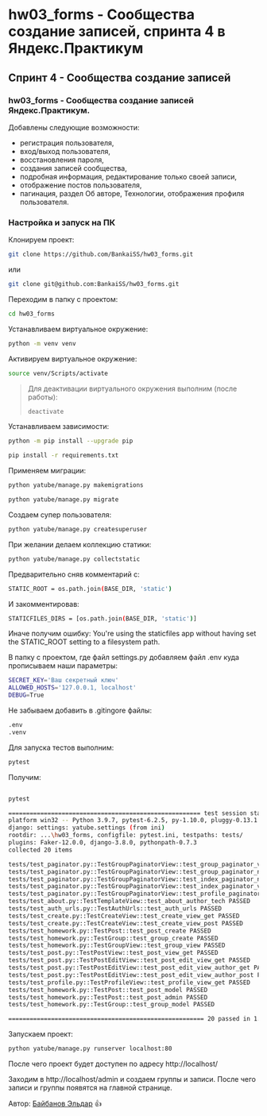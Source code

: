 # hw03_forms - Сообщества создание записей, спринта 4 в Яндекс.Практикум
## Спринт 4 - Сообщества создание записей

### hw03_forms - Сообщества создание записей Яндекс.Практикум.

Добавлены следующие возможности:
- регистрация пользователя, 
- вход/выход пользователя,
- восстановления пароля,
- создания записей сообщества,
- подробная информация, редактирование только своей записи,
- отображение постов пользователя,
- пагинация, раздел Об авторе, Технологии, отображения профиля пользователя.

### Настройка и запуск на ПК

Клонируем проект:

```bash
git clone https://github.com/BankaiSS/hw03_forms.git
```

или

```bash
git clone git@github.com:BankaiSS/hw03_forms.git
```

Переходим в папку с проектом:

```bash
cd hw03_forms
```

Устанавливаем виртуальное окружение:

```bash
python -m venv venv
```

Активируем виртуальное окружение:

```bash
source venv/Scripts/activate
```

> Для деактивации виртуального окружения выполним (после работы):
> ```bash
> deactivate
> ```

Устанавливаем зависимости:

```bash
python -m pip install --upgrade pip
```
```bash
pip install -r requirements.txt
```

Применяем миграции:

```bash
python yatube/manage.py makemigrations
```
```bash
python yatube/manage.py migrate
```

Создаем супер пользователя:

```bash
python yatube/manage.py createsuperuser
```

При желании делаем коллекцию статики:

```bash
python yatube/manage.py collectstatic
```

Предварительно сняв комментарий с:
```bash
STATIC_ROOT = os.path.join(BASE_DIR, 'static')
```

И закомментировав: 
```bash
STATICFILES_DIRS = [os.path.join(BASE_DIR, 'static')]
```

Иначе получим ошибку: You're using the staticfiles app without having set the STATIC_ROOT setting to a filesystem path.

В папку с проектом, где файл settings.py добавляем файл .env куда прописываем наши параметры:

```bash
SECRET_KEY='Ваш секретный ключ'
ALLOWED_HOSTS='127.0.0.1, localhost'
DEBUG=True
```

Не забываем добавить в .gitingore файлы:

```bash
.env
.venv
```

Для запуска тестов выполним:

```bash
pytest
```

Получим:

```bash

pytest

====================================================== test session starts =======================================================
platform win32 -- Python 3.9.7, pytest-6.2.5, py-1.10.0, pluggy-0.13.1 -- ...hw03_forms\venv\Scripts\python.exe
django: settings: yatube.settings (from ini)
rootdir: ...\hw03_forms, configfile: pytest.ini, testpaths: tests/
plugins: Faker-12.0.0, django-3.8.0, pythonpath-0.7.3
collected 20 items

tests/test_paginator.py::TestGroupPaginatorView::test_group_paginator_view_get PASSED                                       [  5%]
tests/test_paginator.py::TestGroupPaginatorView::test_group_paginator_not_in_context_view PASSED                            [ 10%]
tests/test_paginator.py::TestGroupPaginatorView::test_index_paginator_not_in_view_context PASSED                            [ 15%]
tests/test_paginator.py::TestGroupPaginatorView::test_index_paginator_view PASSED                                           [ 20%]
tests/test_paginator.py::TestGroupPaginatorView::test_profile_paginator_view PASSED                                         [ 25%]
tests/test_about.py::TestTemplateView::test_about_author_tech PASSED                                                        [ 30%]
tests/test_auth_urls.py::TestAuthUrls::test_auth_urls PASSED                                                                [ 35%]
tests/test_create.py::TestCreateView::test_create_view_get PASSED                                                           [ 40%]
tests/test_create.py::TestCreateView::test_create_view_post PASSED                                                          [ 45%]
tests/test_homework.py::TestPost::test_post_create PASSED                                                                   [ 50%]
tests/test_homework.py::TestGroup::test_group_create PASSED                                                                 [ 55%]
tests/test_homework.py::TestGroupView::test_group_view PASSED                                                               [ 60%]
tests/test_post.py::TestPostView::test_post_view_get PASSED                                                                 [ 65%]
tests/test_post.py::TestPostEditView::test_post_edit_view_get PASSED                                                        [ 70%]
tests/test_post.py::TestPostEditView::test_post_edit_view_author_get PASSED                                                 [ 75%]
tests/test_post.py::TestPostEditView::test_post_edit_view_author_post PASSED                                                [ 80%]
tests/test_profile.py::TestProfileView::test_profile_view_get PASSED                                                        [ 85%]
tests/test_homework.py::TestPost::test_post_model PASSED                                                                    [ 90%]
tests/test_homework.py::TestPost::test_post_admin PASSED                                                                    [ 95%]
tests/test_homework.py::TestGroup::test_group_model PASSED                                                                  [100%]

======================================================= 20 passed in 1.96s =======================================================
```

Запускаем проект:

```bash
python yatube/manage.py runserver localhost:80
```

После чего проект будет доступен по адресу http://localhost/

Заходим в http://localhost/admin и создаем группы и записи.
После чего записи и группы появятся на главной странице.

Автор: [Байбанов Эльдар](https://github.com/BankaiSS) :+1:
